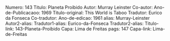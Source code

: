 Numero: 143
Titulo: Planeta Proibido
Autor: Murray Leinster
Co-autor: 
Ano-de-Publicacaoo: 1969
Titulo-original: This World is Taboo
Tradutor: Eurico da Fonseca
Co-tradutor: 
Ano-de-edicao: 1961
alias: Murray-Leinster
Autor2-alias: 
Tradutor1-alias: Eurico-da-Fonseca
Tradutor2-alias: 
Titulo-link: 143-Planeta-Proibido
Capa: Lima de Freitas
pags: 147
Capa-link: Lima-de-Freitas